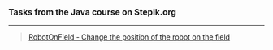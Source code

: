 ### Tasks from the Java course on Stepik.org
***
> [RobotOnField - Change the position of the robot on the field](https://github.com/alekseykravtchuk/stepik/tree/master/RobotOnField)
